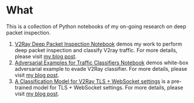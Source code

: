 What
====

This is a collection of Python notebooks of my on-going research on deep packet inspection.

1. [V2Ray Deep Packet Inspection Notebook](https://github.com/rickyzhang82/V2Ray-Deep-Packet-Inspection/blob/master/V2Ray%20Deep%20Packet%20Inspection.ipynb) demos my work to perform deep packet inspection and classify V2ray traffic. For more details, please visit [my blog post](https://fr33land.net/2020/01/18/we-are-fucked/).
1. [Adversarial Examples for Traffic Classifiers Notebook](https://github.com/rickyzhang82/V2Ray-Deep-Packet-Inspection/blob/master/Adversarial%20Examples%20for%20Traffic%20Classifiers.ipynb) demos white-box adversarial example to evade V2Ray classifier. For more details, please visit [my blog post](https://fr33land.net/2020/02/12/white-box-adversarial-example/).
1. [A Classification Model for V2Ray TLS + WebSocket settings](https://github.com/rickyzhang82/V2Ray-Deep-Packet-Inspection/blob/master/model/v2ray_tls_ws_classifier_equal_sample.h5) is a pre-trained model for TLS + WebSocket settings. For more details, please visit [my blog post](https://fr33land.net/2020/03/12/can-enable-tls-in-v2ray-help/).

